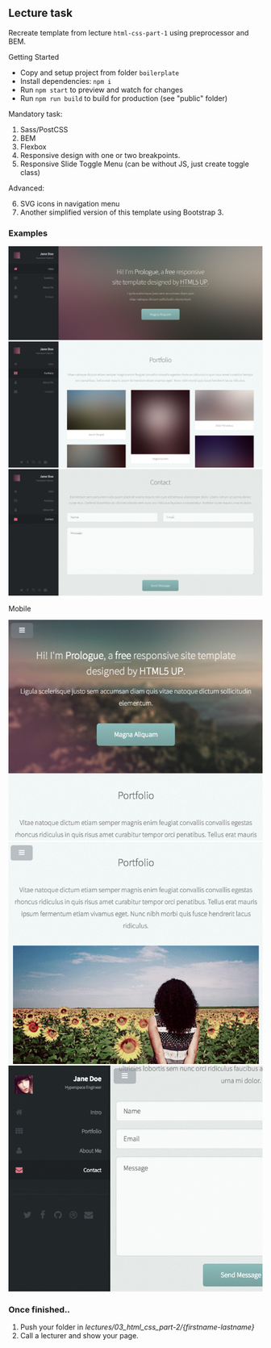 ## Lecture task

Recreate template from lecture `html-css-part-1` using preprocessor and BEM.

Getting Started
- Copy and setup project from folder `boilerplate`
- Install dependencies: `npm i`
- Run `npm start` to preview and watch for changes
- Run `npm run build` to build for production (see "public" folder)

Mandatory task:

1. Sass/PostCSS
2. BEM
3. Flexbox
4. Responsive design with one or two breakpoints.
5. Responsive Slide Toggle Menu (can be without JS, just create toggle class)

Advanced:

6. SVG icons in navigation menu
7. Another simplified version of this template using Bootstrap 3.

### Examples

![Example 1](examples/layout-1.png)
![Example 2](examples/layout-2.png)
![Example 3](examples/layout-3.png)

Mobile

![Example 1](examples/layout-4.png)
![Example 2](examples/layout-5.png)
![Example 3](examples/layout-6.png)


### Once finished..

1. Push your folder in *lectures/03_html_css_part-2/{firstname-lastname}*
2. Call a lecturer and show your page.